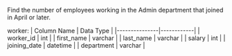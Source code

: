 Find the number of employees working in the Admin department that joined in April or later.

worker:
| Column Name   | Data Type  |
|---------------|------------|
| worker_id     | int        |
| first_name    | varchar    |
| last_name     | varchar    |
| salary        | int        |
| joining_date  | datetime   |
| department    | varchar    |

```

```

